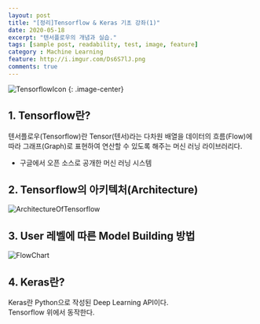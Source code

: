 ```yaml
---
layout: post
title: "[정리]Tensorflow & Keras 기초 강좌(1)"
date: 2020-05-18
excerpt: "텐서플로우의 개념과 실습."
tags: [sample post, readability, test, image, feature]
category : Machine Learning
feature: http://i.imgur.com/Ds6S7lJ.png
comments: true
---
```

 ![TensorflowIcon](https://upload.wikimedia.org/wikipedia/commons/thumb/1/11/TensorFlowLogo.svg/1200px-TensorFlowLogo.svg.png)
 {: .image-center}
  
 <!-- <img width="600px" src="/img/review/DSC_0205.JPG"> -->




## 1. Tensorflow란?

 텐서플로우(Tensorflow)란 Tensor(텐서)라는 다차원 배열을 데이터의 흐름(Flow)에 따라 그래프(Graph)로 표현하여 연산할 수 있도록 해주는 머신 러닝 라이브러리다.

 - 구글에서 오픈 소스로 공개한 머신 러닝 시스템
 
## 2. Tensorflow의 아키텍처(Architecture)
 
 ![ArchitectureOfTensorflow]()


## 3. User 레벨에 따른 Model Building 방법

 ![FlowChart]()


## 4. Keras란?
  
 Keras란 Python으로 작성된 Deep Learning API이다.  
 Tensorflow 위에서 동작한다.